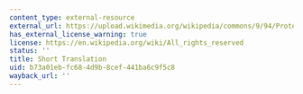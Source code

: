 ```yaml
---
content_type: external-resource
external_url: https://upload.wikimedia.org/wikipedia/commons/9/94/Protein_translation.gif
has_external_license_warning: true
license: https://en.wikipedia.org/wiki/All_rights_reserved
status: ''
title: Short Translation
uid: b73a01eb-fc68-4d9b-8cef-441ba6c9f5c8
wayback_url: ''
---
```

